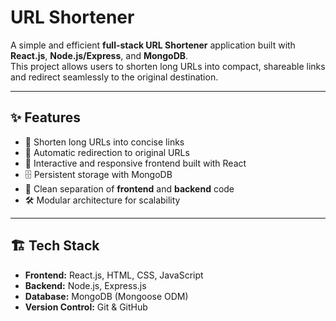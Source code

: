 # URL Shortener

A simple and efficient **full-stack URL Shortener** application built with **React.js**, **Node.js/Express**, and **MongoDB**.  
This project allows users to shorten long URLs into compact, shareable links and redirect seamlessly to the original destination.

---

## ✨ Features
- 🔗 Shorten long URLs into concise links
- 🚀 Automatic redirection to original URLs
- 🎨 Interactive and responsive frontend built with React
- 🗄️ Persistent storage with MongoDB
- 📂 Clean separation of **frontend** and **backend** code
- 🛠️ Modular architecture for scalability

---

## 🏗️ Tech Stack
- **Frontend:** React.js, HTML, CSS, JavaScript  
- **Backend:** Node.js, Express.js  
- **Database:** MongoDB (Mongoose ODM)  
- **Version Control:** Git & GitHub  



